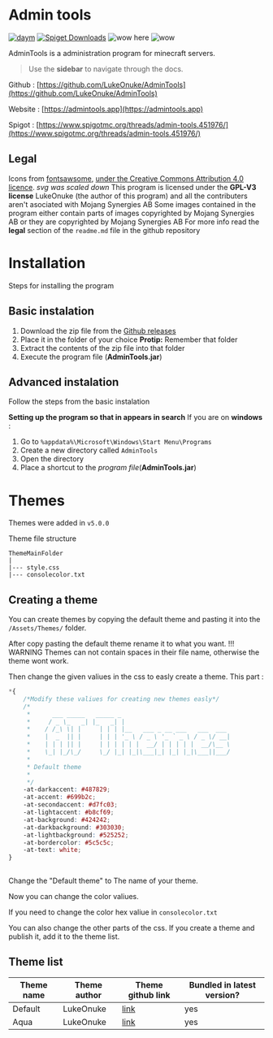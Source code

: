 # Admin tools
[![daym](https://img.shields.io/github/downloads/LukeOnuke/AdminTools/total)](https://github.com/LukeOnuke/AdminTools/releases) [![Spiget Downloads](https://img.shields.io/spiget/downloads/81484?label=spigot%20downloads)](https://www.spigotmc.org/resources/admin-tools.81484/) ![wow here](https://img.shields.io/github/license/LukeOnuke/AdminTools) ![wow](https://img.shields.io/github/v/release/LukeOnuke/AdminTools?include_prereleases)

AdminTools is a administration program for minecraft servers.
> Use the **sidebar** to navigate through the docs.

Github : [https://github.com/LukeOnuke/AdminTools](https://github.com/LukeOnuke/AdminTools)

Website : [https://admintools.app](https://admintools.app)

Spigot : [https://www.spigotmc.org/threads/admin-tools.451976/](https://www.spigotmc.org/threads/admin-tools.451976/)


## Legal
Icons from [fontsawsome](https://fontawesome.com/), [under the Creative Commons Attribution 4.0 licence](https://fontawesome.com/license). *svg was scaled down*
This program is licensed under the **GPL-V3 license**
LukeOnuke (the author of this program) and all the contributers aren't asociated with Mojang Synergies AB
Some images contained in the program either contain parts of images copyrighted by Mojang Synergies AB or they are copyrighted by Mojang Synergies AB
For more info read the **legal** section of the `readme.md` file in the github repository

#   Installation
Steps for installing the program

## Basic instalation
 1. Download the zip file from the [Github releases](https://github.com/LukeOnuke/AdminTools/releases/latest)
 2. Place it in the folder of your choice
		 **Protip:** Remember that folder
 3. Extract the contents of the zip file into that folder
 4. Execute the program file (**AdminTools.jar**)

## Advanced instalation
Follow the steps from the basic instalation

**Setting up the program so that in appears in search**
If you are on **windows** : 

 1. Go to `%appdata%\Microsoft\Windows\Start Menu\Programs`
 2. Create a new directory called `AdminTools`
 3. Open the directory
 4. Place a shortcut to the *program file*(**AdminTools.jar**)
 
 
 
# Themes
 Themes were added in `v5.0.0`
 
 Theme file structure
 ```
 ThemeMainFolder
 |
 |--- style.css
 |--- consolecolor.txt
 ```
 
## Creating a theme
You can create themes by copying the default theme and pasting it into the `/Assets/Themes/` folder. 
 
After copy pasting the default theme rename it to what you want.
!!! WARNING Themes can not contain spaces in their file name, otherwise the theme wont work.
 
Then change the given valiues in the css to easly create a theme. This part :
 
```css
*{
    /*Modify these valiues for creating new themes easly*/
    /*
     *      ___ _____   _____ _                              
     *     / _ \_   _| |_   _| |                             
     *    / /_\ \| |     | | | |__   ___ _ __ ___   ___  ___ 
     *    |  _  || |     | | | '_ \ / _ \ '_ ` _ \ / _ \/ __|
     *    | | | || |     | | | | | |  __/ | | | | |  __/\__ \
     *    \_| |_/\_/     \_/ |_| |_|\___|_| |_| |_|\___||___/
     *
     * Default theme
     *
     */
    -at-darkaccent: #487829;
    -at-accent: #699b2c;
    -at-secondaccent: #d7fc03; 
    -at-lightaccent: #b8cf69;
    -at-background: #424242;
    -at-darkbackground: #303030;
    -at-lightbackground: #525252;
    -at-bordercolor: #5c5c5c;
    -at-text: white;
}
 
```
Change the "Default theme" to The name of your theme.
 
Now you can change the color valiues.
 
If you need to change the color hex valiue in `consolecolor.txt`
 
You can also change the other parts of the css. If you create a theme and publish it, add it to the theme list.
 
## Theme list 
|Theme name| Theme author | Theme github link | Bundled in latest version? |
|--|--|--|--|
| Default | LukeOnuke | [link](https://github.com/LukeOnuke/AdminTools/tree/master/AdminTools/Assets/Themes/Default) | yes |
| Aqua | LukeOnuke | [link](https://github.com/LukeOnuke/AdminTools/tree/master/AdminTools/Assets/Themes/Aqua) | yes |